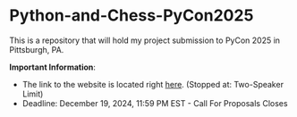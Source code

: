# Python-and-Chess-PyCon2025
This is a repository that will hold my project submission to PyCon 2025 in Pittsburgh, PA.

**Important Information**:
* The link to the website is located right [here](https://us.pycon.org/2025/speaking/guidelines/). (Stopped at: Two-Speaker Limit)
* Deadline: December 19, 2024, 11:59 PM EST - Call For Proposals Closes
